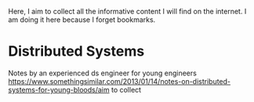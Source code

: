 Here, I aim to collect all the informative content I will find on the internet. I am doing it here because I forget bookmarks.

# Distributed Systems
Notes by an experienced ds engineer for young engineers
https://www.somethingsimilar.com/2013/01/14/notes-on-distributed-systems-for-young-bloods/aim to collect